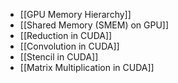 - [[GPU Memory Hierarchy]]
- [[Shared Memory (SMEM) on GPU]]
- [[Reduction in CUDA]]
- [[Convolution in CUDA]]
- [[Stencil in CUDA]]
- [[Matrix Multiplication in CUDA]]